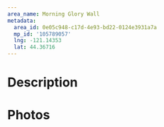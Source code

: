 ```yaml
---
area_name: Morning Glory Wall
metadata:
  area_id: 0e05c948-c17d-4e93-bd22-0124e3931a7a
  mp_id: '105789057'
  lng: -121.14353
  lat: 44.36716
---
```

# Description

# Photos

